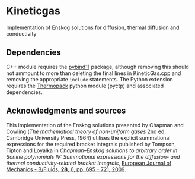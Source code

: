 # Kineticgas
Implementation of Enskog solutions for diffusion, thermal diffusion and conductivity

## Dependencies
C++ module requires the [pybind11](https://github.com/pybind/pybind11) package, although removing this should not ammount to more than deleting the final lines in KineticGas.cpp and removing the appropriate `include` statements.
The Python extension requires the [Thermopack](https://github.com/SINTEF/thermopack) python module (pyctp) and associated dependencies.

## Acknowledgments and sources
This implementation of the Enskog solutions presented by Chapman and Cowling (*The mathematical theory of non-uniform gases* 2nd ed. Cambridge University Press, 1964) utilises the explicit summational expressions for the required bracket integrals published by Tompson, Tipton and Loyalka in *Chapman–Enskog solutions to arbitrary order in Sonine polynomials IV: Summational expressions for the diffusion- and thermal conductivity-related bracket integrals*, [European Journal of Mechanics - B/Fluids, **28**, 6, pp. 695 - 721, 2009](https://doi.org/10.1016/j.euromechflu.2009.05.002).
